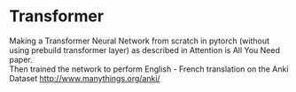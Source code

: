 # Transformer
Making a Transformer Neural Network from scratch in pytorch (without using prebuild transformer layer) as described in Attention is All You Need paper. <br />
Then trained the network to perform English - French translation on the Anki Dataset <a href='http://www.manythings.org/anki/'>http://www.manythings.org/anki/</a>
